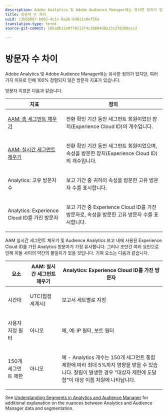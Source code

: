 ```yaml
---
description: Adobe Analytics 및 Adobe Audience Manager에는 유사한 정의가 있지만, 여러 가지 이유로 인해 100% 정렬되지 않은 방문자 지표가 있습니다.
title: 방문자 수 차이
uuid: c3bbb887-bd02-4c1c-9a2b-64811c0ef56a
translation-type: tm+mt
source-git-commit: 16ba0b12e0f70112f4c10804d0a13c278388ecc2

---
```



# 방문자 수 차이

Adobe Analytics 및 Adobe Audience Manager에는 유사한 정의가 있지만, 여러 가지 이유로 인해 100% 정렬되지 않은 방문자 지표가 있습니다.

방문자 지표은 다음과 같습니다.

<table id="table_F9FE107A89934C3B854C55D7D76AC6E8"> 
 <thead> 
  <tr> 
   <th colname="col2" class="entry"> 지표 </th> 
   <th colname="col3" class="entry"> 정의 </th> 
  </tr>
 </thead>
 <tbody> 
  <tr> 
   <td colname="col2"> <p><a href="https://marketing.adobe.com/resources/help/en_US/aam/segment-builder-data.html"  > AAM: 총 세그먼트 채우기</a> </p> </td> 
   <td colname="col3"> <p>전환 확인 기간 동안 세그먼트 회원이었던 장치(Experience Cloud ID)의 개수입니다. </p> </td> 
  </tr> 
  <tr> 
   <td colname="col2"> <p><a href="https://marketing.adobe.com/resources/help/en_US/aam/segment-builder-data.html"  > AAM: 실시간 세그먼트 채우기</a> </p> </td> 
   <td colname="col3"> <p>전환 확인 기간 동안 세그먼트 회원이었으며, 속성을 방문한 장치(Experience Cloud ID)의 개수입니다. </p> </td> 
  </tr> 
  <tr> 
   <td colname="col2"> <p>Analytics: 고유 방문자 수 </p> </td> 
   <td colname="col3"> <p>보고 기간 중 귀하의 속성을 방문한 고유 방문자 수를 표시합니다. </p> </td> 
  </tr> 
  <tr> 
   <td colname="col2"> <p>Analytics: Experience Cloud ID를 가진 방문자 </p> </td> 
   <td colname="col3"> <p>보고 기간 중 Experience Cloud ID를 가진 방문자로, 속성을 방문한 고유 방문자 수를 표시합니다. </p> </td> 
  </tr> 
 </tbody> 
</table>

AAM 실시간 세그먼트 채우기 및 Audience Analytics 보고 내에 사용된 Experience Cloud ID를 가진 Analytics 방문자가 가장 유사합니다. 그러나 조만간 여러 요인으로 인해 이들 사이의 약간의 불일치가 있을 것입니다. 기여 요소는 다음과 같습니다.

<table id="table_A391B37CC077456F8BB83BAA3C640EF6"> 
 <thead> 
  <tr> 
   <th colname="col1" class="entry"> 요소 </th> 
   <th colname="col2" class="entry"> AAM: 실시간 세그먼트 채우기 </th> 
   <th colname="col3" class="entry"> Analytics: Experience Cloud ID를 가진 방문자 </th> 
  </tr>
 </thead>
 <tbody> 
  <tr> 
   <td colname="col1"> <p>시간대 </p> </td> 
   <td colname="col2"> <p>UTC(협정 세계시) </p> </td> 
   <td colname="col3"> <p>보고서 세트별로 지정 </p> </td> 
  </tr> 
  <tr> 
   <td colname="col1"> <p>사용자 지정 필터 </p> </td> 
   <td colname="col2"> <p>아니오 </p> </td> 
   <td colname="col3"> <p>예, 예: IP 필터, 보트 필터 </p> </td> 
  </tr> 
  <tr> 
   <td colname="col1"> <p>150개 세그먼트 제한 </p> </td> 
   <td colname="col2"> <p>아니오 </p> </td> 
   <td colname="col3"> <p>예 - Analytics 개수는 150개 세그먼트 통합 제한에 따라 최대 5%까지 영향을 받을 수 있습니다. 잘림이 발생한 경우 "대상자 제한에 도달함"이 대상 이름 차원에 나타납니다. </p> </td> 
  </tr> 
 </tbody> 
</table>

See [Understanding Segments in Analytics and Audience Manager](/help/integrate/c-audience-analytics/aam-analytics-segments.md) for additional explanation on the nuances between Analytics and Audience Manager data and segmentation.
